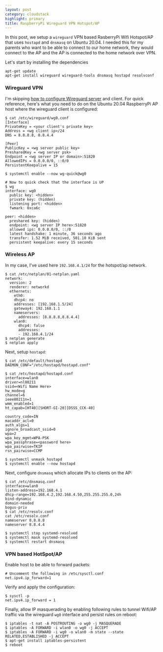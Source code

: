 ```yaml
---
layout: post
category: cloudstack
highlight: primary
title: RaspberryPi Wireguard VPN Hotspot/AP
---
```


In this post, we setup a `wireguard` VPN based RasberryPi Wifi Hotspot/AP that
uses `hostapd` and `dnsmasq` on Ubuntu 20.04. I needed this for my parents who
want to be able to connect to our home network, they would connect to the AP and
the AP is connected to the home network over VPN.

Let's start by installing the dependencies

    apt-get update
    apt-get install wireguard wireguard-tools dnsmasq hostapd resolvconf

### Wireguard VPN

I'm skipping [how to configure Wireguard
server](https://www.digitalocean.com/community/tutorials/how-to-set-up-wireguard-on-ubuntu-20-04)
and client. For quick reference, here's what you need to do on the Ubuntu 20.04
RaspberryPi AP host where the wireguard client is configured:

    $ cat /etc/wireguard/wg0.conf
    [Interface]
    PrivateKey = <your client's private key>
    Address = <wg client ip>/24
    DNS = 8.8.8.8, 8.8.4.4

    [Peer]
    PublicKey = <wg server public key>
    PresharedKey = <wg server psk>
    Endpoint = <wg server IP or domain>:51820
    AllowedIPs = 0.0.0.0/0, ::0/0
    PersistentKeepalive = 15

    $ systemctl enable --now wg-quick@wg0

    # Now to quick check that the interface is UP
    $ wg
    interface: wg0
      public key: <hidden>
      private key: (hidden)
      listening port: <hidden>
      fwmark: 0xca6c

    peer: <hidden>
      preshared key: (hidden)
      endpoint: <wg server IP here>:51820
      allowed ips: 0.0.0.0/0, ::/0
      latest handshake: 1 minute, 36 seconds ago
      transfer: 1.52 MiB received, 501.10 KiB sent
      persistent keepalive: every 15 seconds

### Wireless AP

In my case, I've used here `192.168.4.1/24` for the hotspot/ap network.

    $ cat /etc/netplan/01-netplan.yaml
    network:
      version: 2
      renderer: networkd
      ethernets:
        eth0:
        dhcp4: no
        addresses: [192.168.1.5/24]
        gateway4: 192.168.1.1
        nameservers:
          addresses: [8.8.8.8,8.8.4.4]
        wlan0:
          dhcp4: false
          addresses:
          - 192.168.4.1/24
    $ netplan generate
    $ netplan apply

Next, setup `hostapd`:

    $ cat /etc/default/hostapd 
    DAEMON_CONF="/etc/hostapd/hostapd.conf"

    $ cat /etc/hostapd/hostapd.conf
    interface=wlan0
    driver=nl80211
    ssid=<Wifi Name Here>
    hw_mode=g
    channel=6
    ieee80211n=1
    wmm_enabled=1
    ht_capab=[HT40][SHORT-GI-20][DSSS_CCK-40]

    country_code=IN
    macaddr_acl=0
    auth_algs=1
    ignore_broadcast_ssid=0
    wpa=2
    wpa_key_mgmt=WPA-PSK
    wpa_passphrase=<password here>
    wpa_pairwise=TKIP
    rsn_pairwise=CCMP

    $ systemctl unmask hostapd
    $ systemctl enable --now hostapd

Next, configure `dnsmasq` which allocate IPs to clients on the AP:

    $ cat /etc/dnsmasq.conf
    interface=wlan0
    listen-address=192.168.4.1
    dhcp-range=192.168.4.2,192.168.4.50,255.255.255.0,24h
    bind-dynamic 
    domain-needed
    bogus-priv
    $ cat /etc/resolv.conf
    cat /etc/resolv.conf
    nameserver 8.8.8.8
    nameserver 8.8.4.4

    $ systemctl stop systemd-resolved
    $ systemctl mask systemd-resolved
    $ systemctl restart dnsmasq

### VPN based HotSpot/AP

Enable host to be able to forward packets:

    # Uncomment the following in /etc/sysctl.conf
    net.ipv4.ip_forward=1

Verify and apply the configuration:

    $ sysctl -p
    net.ipv4.ip_forward = 1

Finally, allow IP masquerading by enabling following rules to tunnel Wifi/AP
traffic via the wireguard `wg0` interface and persist rules on reboot:

    $ iptables -t nat -A POSTROUTING -o wg0 -j MASQUERADE
    $ iptables -A FORWARD -i wlan0 -o wg0 -j ACCEPT
    $ iptables -A FORWARD -i wg0 -o wlan0 -m state --state RELATED,ESTABLISHED -j ACCEPT
    $ apt-get install iptables-persistent
    $ reboot
